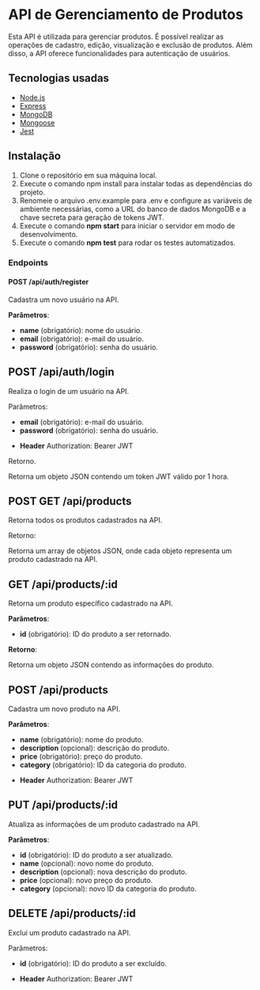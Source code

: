 # API de Gerenciamento de Produtos

Esta API é utilizada para gerenciar produtos. É possível realizar as operações de cadastro, edição, visualização e exclusão de produtos. Além disso, a API oferece funcionalidades para autenticação de usuários.

## Tecnologias usadas

- [Node.js](https://nodejs.org/)
- [Express](https://expressjs.com/)
- [MongoDB](https://www.mongodb.com/) 
- [Mongoose](https://mongoosejs.com/) 
- [Jest](https://jestjs.io/) 

## Instalação

1. Clone o repositório em sua máquina local.
2. Execute o comando npm install para instalar todas as dependências do projeto.
3. Renomeie o arquivo .env.example para .env e configure as variáveis de ambiente necessárias, como a URL do banco de dados MongoDB e a chave secreta para geração de tokens JWT.
4. Execute o comando **npm start** para iniciar o servidor em modo de desenvolvimento.
5. Execute o comando **npm test** para rodar os testes automatizados.

### Endpoints

#### POST /api/auth/register

Cadastra um novo usuário na API.

**Parâmetros**:

* **name** (obrigatório): nome do usuário.
* **email** (obrigatório): e-mail do usuário.
* **password** (obrigatório): senha do usuário.

## POST /api/auth/login

Realiza o login de um usuário na API.

Parâmetros:

* **email** (obrigatório): e-mail do usuário.
* **password** (obrigatório): senha do usuário.

- **Header**
    Authorization: Bearer JWT

Retorno.

Retorna um objeto JSON contendo um token JWT válido por 1 hora.

## POST GET /api/products

Retorna todos os produtos cadastrados na API.

Retorno:

Retorna um array de objetos JSON, onde cada objeto representa um produto cadastrado na API.

## GET /api/products/:id

Retorna um produto específico cadastrado na API.

**Parâmetros**:

* **id** (obrigatório): ID do produto a ser retornado.

**Retorno**:

Retorna um objeto JSON contendo as informações do produto.

## POST /api/products

Cadastra um novo produto na API.

**Parâmetros**:

* **name** (obrigatório): nome do produto.
* **description** (opcional): descrição do produto.
* **price** (obrigatório): preço do produto.
* **category** (obrigatório): ID da categoria do produto.

- **Header**
    Authorization: Bearer JWT

## PUT /api/products/:id

Atualiza as informações de um produto cadastrado na API.

**Parâmetros**:

* **id** (obrigatório): ID do produto a ser atualizado.
* **name** (opcional): novo nome do produto.
* **description** (opcional): nova descrição do produto.
* **price** (opcional): novo preço do produto.
* **category** (opcional): novo ID da categoria do produto.

## DELETE /api/products/:id

Exclui um produto cadastrado na API.

Parâmetros:

* **id** (obrigatório): ID do produto a ser excluído.

- **Header**
    Authorization: Bearer JWT